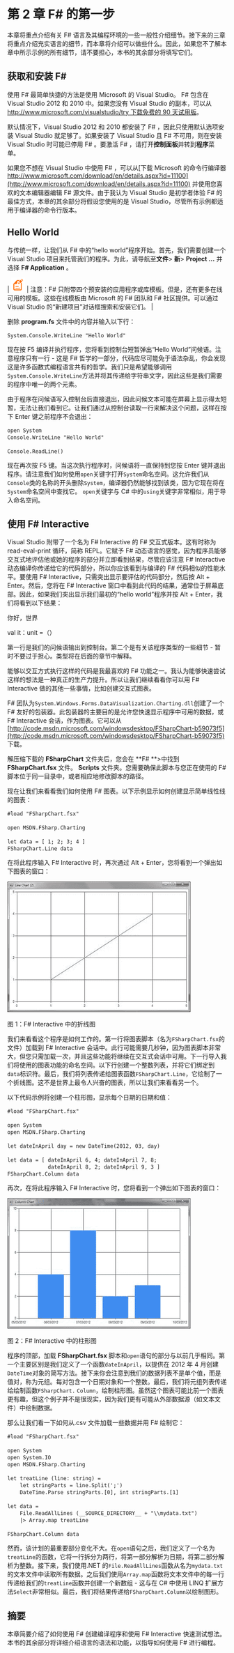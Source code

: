 # 第 2 章 F# 的第一步

本章将重点介绍有关 F# 语言及其编程环境的一些一般性介绍细节。接下来的三章将重点介绍充实语言的细节，而本章将介绍可以做些什么。因此，如果您不了解本章中所示示例的所有细节，请不要担心，本书的其余部分将填写它们。

## 获取和安装 F# 

使用 F# 最简单快捷的方法是使用 Microsoft 的 Visual Studio。 F# 包含在 Visual Studio 2012 和 2010 中。如果您没有 Visual Studio 的副本，可以从 [http://www.microsoft.com/visualstudio/try 下载免费的 90 天试用版](http://www.microsoft.com/visualstudio/try)。

默认情况下，Visual Studio 2012 和 2010 都安装了 F# ，因此只使用默认选项安装 Visual Studio 就足够了。如果安装了 Visual Studio 且 F# 不可用，则在安装 Visual Studio 时可能已停用 F# 。要激活 F# ，请打开**控制面板**并转到**程序**菜单。

如果您不想在 Visual Studio 中使用 F# ，可以从[下载 Microsoft 的命令行编译器 http://www.microsoft.com/download/en/details.aspx?id=11100](http://www.microsoft.com/download/en/details.aspx?id=11100) 并使用您喜欢的文本编辑器编辑 F# 源文件。由于我认为 Visual Studio 是初学者体验 F# 的最佳方式，本章的其余部分将假设您使用的是 Visual Studio，尽管所有示例都适用于编译器的命令行版本。

## Hello World

与传统一样，让我们​​从 F# 中的“hello world”程序开始。首先，我们需要创建一个 Visual Studio 项目来托管我们的程序。为此，请导航至**文件**&gt; **新**&gt; **Project ...** 并选择 **F# Application** 。

| ![](img/note.png) | 注意：F# 只附带四个预安装的应用程序或库模板。但是，还有更多在线可用的模板。这些在线模板由 Microsoft 的 F# 团队和 F# 社区提供。可以通过 Visual Studio 的“新建项目”对话框搜索和安装它们。 |

删除 **program.fs** 文件中的内容并输入以下行：

```
System.Console.WriteLine "Hello World"

```

现在按 F5 编译并执行程序，您将看到控制台短暂弹出“Hello World”问候语。注意程序只有一行 - 这是 F# 哲学的一部分，代码应尽可能免于语法杂乱，你会发现这是许多函数式编程语言共有的哲学。我们只是希望能够调用`System.Console.WriteLine`方法并将其传递给字符串文字，因此这些是我们需要的程序中唯一的两个元素。

由于程序在问候语写入控制台后直接退出，因此问候文本可能在屏幕上显示得太短暂，无法让我们看到它。让我们通过从控制台读取一行来解决这个问题，这样在按下 Enter 键之前程序不会退出：

```
open System
Console.WriteLine "Hello World"

Console.ReadLine()

```

现在再次按 F5 键。当这次执行程序时，问候语将一直保持到您按 Enter 键并退出程序。请注意我们如何使用`open`关键字打开`System`命名空间。这允许我们从`Console`类的名称的开头删除`System`，编译器仍然能够找到该类，因为它现在将在`System`命名空间中查找它。 `open`关键字与 C# 中的`using`关键字非常相似，用于导入命名空间。

## 使用 F# Interactive

Visual Studio 附带了一个名为 F# Interactive 的 F# 交互式版本。这有时称为 read-eval-print 循环，简称 REPL。它赋予 F# 动态语言的感觉，因为程序员能够交互式地评估他或她的程序的部分并立即看到结果，尽管应该注意 F# Interactive 动态编译你传递给它的代码部分，所以你应该看到与编译的 F# 代码相似的性能水平。要使用 F# Interactive，只需突出显示要评估的代码部分，然后按 Alt + Enter。然后，您将在 F# Interactive 窗口中看到此代码的结果，通常位于屏幕底部。因此，如果我们突出显示我们最初的“hello world”程序并按 Alt + Enter，我们将看到以下结果：

你好，世界

val it：unit =（）

第一行是我们的问候语输出到控制台。第二个是有关该程序类型的一些细节 - 暂时不要过于担心。类型将在后面的章节中解释。

能够以交互方式执行这样的代码是我最喜欢的 F# 功能之一。我认为能够快速尝试这样的想法是一种真正的生产力提升。所以让我们继续看看你可以用 F# Interactive 做的其他一些事情，比如创建交互式图表。

F# 团队为`System.Windows.​Forms.DataVisua​lization.Charti​ng.dll`创建了一个 F# 友好的包装器。此包装器的主要目的是允许您快速显示程序中可用的数据，或 F# Interactive 会话，作为图表。它可以从 [http://code.msdn.microsoft.com/windowsdesktop/FSharpChart-b59073f5](http://code.msdn.microsoft.com/windowsdesktop/FSharpChart-b59073f5) 下载。

解压缩下载的 **FSharpChart** 文件夹后，您会在 **F# **&gt;中找到 **FSharpChart.fsx** 文件。 **Scripts** 文件夹。您需要确保此脚本与您正在使用的 F# 脚本位于同一目录中，或者相应地修改脚本的路径。

现在让我们来看看我们如何使用 F# 图表。以下示例显示如何创建显示简单线性线的图表：

```
#load "FSharpChart.fsx"

open MSDN.FSharp.Charting

let data = [ 1; 2; 3; 4 ]
FSharpChart.Line data

```

在将此程序输入 F# Interactive 时，再次通过 Alt + Enter，您将看到一个弹出如下图表的窗口：

![](img/image002.jpg)

图 1：F# Interactive 中的折线图

我们来看看这个程序是如何工作的。第一行将图表脚本（名为`FSharpChart.fsx`的文件）加载到 F# Interactive 会话中。此行可能需要几秒钟，因为图表脚本非常大，但您只需加载一次，并且这些功能将继续在交互式会话中可用。下一行导入我们将使用的图表功能的命名空间。以下行创建一个整数列表，并将它们绑定到`data`标识符。最后，我们将列表传递给图表函数`FSharpChart.Line`，它绘制了一个折线图。这不是世界上最令人兴奋的图表，所以让我们来看看另一个。

以下代码示例将创建一个柱形图，显示每个日期的日期和值：

```
#load "FSharpChart.fsx"

open System
open MSDN.FSharp.Charting

let dateInApril day = new DateTime(2012, 03, day)

let data = [ dateInApril 6, 4; dateInApril 7, 8;
             dateInApril 8, 2; dateInApril 9, 3 ]
FSharpChart.Column data

```

再次，在将此程序输入 F# Interactive 时，您将看到一个弹出如下图表的窗口：

![](img/image003.jpg)

图 2：F# Interactive 中的柱形图

程序的顶部，加载 **FSharpChart.fsx** 脚本和`open`语句的部分与以前几乎相同。第一个主要区别是我们定义了一个函数`dateInApril`，以提供在 2012 年 4 月创建`DateTime`对象的简写方法。接下来你会注意到我们的数据列表不是单个值，而是值对，称为元组。每对包含一个日期对象和一个整数。最后，我们将元组列表传递给绘制函数`FSharpChart.` `Column`，绘制柱形图。虽然这个图表可能比前一个图表更有趣，但这个例子并不是很现实，因为我们更有可能从外部数据源（如文本文件）中绘制数据。

那么让我们看一下如何从.csv 文件加载一些数据并用 F# 绘制它：

```
#load "FSharpChart.fsx"

open System
open System.IO
open MSDN.FSharp.Charting

let treatLine (line: string) =
    let stringParts = line.Split(';')
    DateTime.Parse stringParts.[0], int stringParts.[1]

let data =
    File.ReadAllLines (__SOURCE_DIRECTORY__ + "\\mydata.txt") 
    |> Array.map treatLine

FSharpChart.Column data

```

然而，该计划的最重要部分变化不大。在`open`语句之后，我们定义了一个名为`treatLine`的函数，它将一行拆分为两行，将第一部分解析为日期，将第二部分解析为整数。接下来，我们使用.NET 的`File.ReadAllLines`函数从名为`mydata.txt`的文本文件中读取所有数据。之后我们使用`Array.map`函数将文本文件中的每一行传递给我们的`treatLine`函数并创建一个新数组 - 这与在 C# 中使用 LINQ 扩展方法`Select`非常相似。最后，我们将结果传递给`FSharpChart.Column`以绘制图形。

## 摘要

本章简要介绍了如何使用 F# 创建编译程序和使用 F# Interactive 快速测试想法。本书的其余部分将详细介绍语言的语法和功能，以指导如何使用 F# 进行编程。
